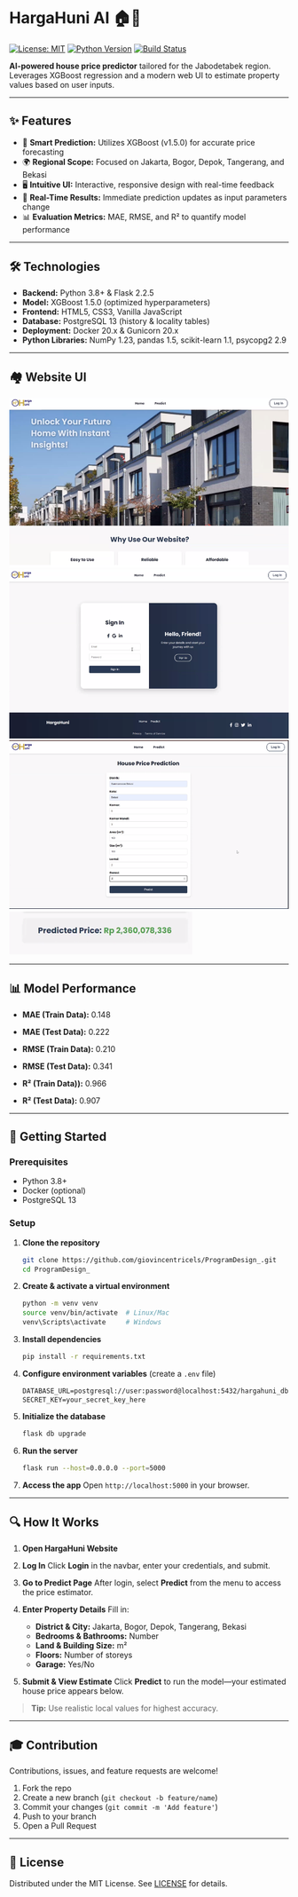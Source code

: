 # HargaHuni AI 🏠🔮

[![License: MIT](https://img.shields.io/badge/License-MIT-yellow.svg)](LICENSE)  [![Python Version](https://img.shields.io/badge/Python-3.8%2B-blue)](https://www.python.org/)  [![Build Status](https://img.shields.io/badge/Status-Prototype-orange)]()

**AI-powered house price predictor** tailored for the Jabodetabek region. Leverages XGBoost regression and a modern web UI to estimate property values based on user inputs.

---

## ✨ Features

* 🧠 **Smart Prediction:** Utilizes XGBoost (v1.5.0) for accurate price forecasting
* 🌍 **Regional Scope:** Focused on Jakarta, Bogor, Depok, Tangerang, and Bekasi
* 🖥️ **Intuitive UI:** Interactive, responsive design with real-time feedback
* 🔄 **Real-Time Results:** Immediate prediction updates as input parameters change
* 📊 **Evaluation Metrics:** MAE, RMSE, and R² to quantify model performance

---

## 🛠️ Technologies

* **Backend:** Python 3.8+ & Flask 2.2.5
* **Model:** XGBoost 1.5.0 (optimized hyperparameters)
* **Frontend:** HTML5, CSS3, Vanilla JavaScript
* **Database:** PostgreSQL 13 (history & locality tables)
* **Deployment:** Docker 20.x & Gunicorn 20.x
* **Python Libraries:** NumPy 1.23, pandas 1.5, scikit-learn 1.1, psycopg2 2.9

---

## 🏘️ Website UI

![HargaHuni Dashboard](Resources/pic1.png)
![HargaHuni LogIn](Resources/pic2.png)
![HargaHuni Prediction](Resources/pic3.png)
![HargaHuni Result](Resources/pic4.png)


---

## 📊 Model Performance

* **MAE (Train Data):** 0.148
* **MAE (Test Data):** 0.222

* **RMSE (Train Data):** 0.210
* **RMSE (Test Data):** 0.341

* **R² (Train Data)):** 0.966
* **R² (Test Data):** 0.907

---

## 🚀 Getting Started

### Prerequisites

* Python 3.8+
* Docker (optional)
* PostgreSQL 13

### Setup

1. **Clone the repository**

   ```bash
   git clone https://github.com/giovincentricels/ProgramDesign_.git
   cd ProgramDesign_
   ```

2. **Create & activate a virtual environment**

   ```bash
   python -m venv venv
   source venv/bin/activate  # Linux/Mac
   venv\Scripts\activate     # Windows
   ```

3. **Install dependencies**

   ```bash
   pip install -r requirements.txt
   ```

4. **Configure environment variables** (create a `.env` file)

   ```env
   DATABASE_URL=postgresql://user:password@localhost:5432/hargahuni_db
   SECRET_KEY=your_secret_key_here
   ```

5. **Initialize the database**

   ```bash
   flask db upgrade
   ```

6. **Run the server**

   ```bash
   flask run --host=0.0.0.0 --port=5000
   ```

7. **Access the app**
   Open `http://localhost:5000` in your browser.

---

## 🔍 How It Works

1. **Open HargaHuni Website**
2. **Log In**
   Click **Login** in the navbar, enter your credentials, and submit.
3. **Go to Predict Page**
   After login, select **Predict** from the menu to access the price estimator.
4. **Enter Property Details**
   Fill in:

   * **District & City:** Jakarta, Bogor, Depok, Tangerang, Bekasi
   * **Bedrooms & Bathrooms:** Number
   * **Land & Building Size:** m²
   * **Floors:** Number of storeys
   * **Garage:** Yes/No
5. **Submit & View Estimate**
   Click **Predict** to run the model—your estimated house price appears below.

> **Tip:** Use realistic local values for highest accuracy.

---

## 🎓 Contribution

Contributions, issues, and feature requests are welcome!

1. Fork the repo
2. Create a new branch (`git checkout -b feature/name`)
3. Commit your changes (`git commit -m 'Add feature'`)
4. Push to your branch
5. Open a Pull Request

---

## 📄 License

Distributed under the MIT License. See [LICENSE](LICENSE) for details.

